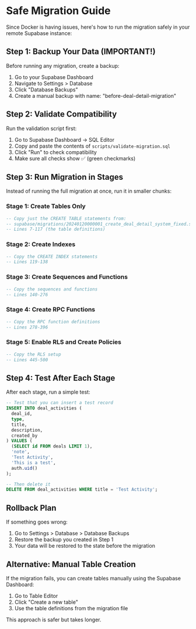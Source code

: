 # Safe Migration Guide

Since Docker is having issues, here's how to run the migration safely in your remote Supabase instance:

## Step 1: Backup Your Data (IMPORTANT!)

Before running any migration, create a backup:

1. Go to your Supabase Dashboard
2. Navigate to Settings > Database
3. Click "Database Backups" 
4. Create a manual backup with name: "before-deal-detail-migration"

## Step 2: Validate Compatibility

Run the validation script first:

1. Go to Supabase Dashboard → SQL Editor
2. Copy and paste the contents of `scripts/validate-migration.sql`
3. Click "Run" to check compatibility
4. Make sure all checks show ✅ (green checkmarks)

## Step 3: Run Migration in Stages

Instead of running the full migration at once, run it in smaller chunks:

### Stage 1: Create Tables Only
```sql
-- Copy just the CREATE TABLE statements from:
-- supabase/migrations/20240120000001_create_deal_detail_system_fixed.sql
-- Lines 7-117 (the table definitions)
```

### Stage 2: Create Indexes
```sql
-- Copy the CREATE INDEX statements
-- Lines 119-138
```

### Stage 3: Create Sequences and Functions
```sql
-- Copy the sequences and functions
-- Lines 140-276
```

### Stage 4: Create RPC Functions
```sql
-- Copy the RPC function definitions
-- Lines 278-396
```

### Stage 5: Enable RLS and Create Policies
```sql
-- Copy the RLS setup
-- Lines 445-500
```

## Step 4: Test After Each Stage

After each stage, run a simple test:

```sql
-- Test that you can insert a test record
INSERT INTO deal_activities (
  deal_id, 
  type, 
  title, 
  description, 
  created_by
) VALUES (
  (SELECT id FROM deals LIMIT 1),
  'note',
  'Test Activity',
  'This is a test',
  auth.uid()
);

-- Then delete it
DELETE FROM deal_activities WHERE title = 'Test Activity';
```

## Rollback Plan

If something goes wrong:

1. Go to Settings > Database > Database Backups
2. Restore the backup you created in Step 1
3. Your data will be restored to the state before the migration

## Alternative: Manual Table Creation

If the migration fails, you can create tables manually using the Supabase Dashboard:

1. Go to Table Editor
2. Click "Create a new table"
3. Use the table definitions from the migration file

This approach is safer but takes longer.


